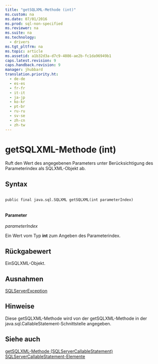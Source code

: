 ```yaml
---
title: "getSQLXML-Methode (int)"
ms.custom: na
ms.date: 07/01/2016
ms.prod: sql-non-specified
ms.reviewer: na
ms.suite: na
ms.technology: 
  - drivers
ms.tgt_pltfrm: na
ms.topic: article
ms.assetid: a1b32d3a-d7c9-4086-ae2b-fc1da96949b1
caps.latest.revision: 9
caps.handback.revision: 9
manager: jhubbard
translation.priority.ht: 
  - de-de
  - es-es
  - fr-fr
  - it-it
  - ja-jp
  - ko-kr
  - pt-br
  - ru-ru
  - sv-se
  - zh-cn
  - zh-tw
---
```

# getSQLXML-Methode (int)
  Ruft den Wert des angegebenen Parameters unter Berücksichtigung des Parameterindex als SQLXML\-Objekt ab.  
  
## Syntax  
  
```  
  
public final java.sql.SQLXML getSQLXML(int parameterIndex)  
  
```  
  
#### Parameter  
 *parameterIndex*  
  
 Ein Wert vom Typ **int** zum Angeben des Parameterindex.  
  
## Rückgabewert  
 EinSQLXML\-Objekt.  
  
## Ausnahmen  
 [SQLServerException](../content/SQLServerException-Class.md)  
  
## Hinweise  
 Diese getSQLXML\-Methode wird von der getSQLXML\-Methode in der java.sql.CallableStatement\-Schnittstelle angegeben.  
  
## Siehe auch  
 [getSQLXML-Methode &#40;SQLServerCallableStatement&#41;](../content/getSQLXML-Method--SQLServerCallableStatement-.md)   
 [SQLServerCallableStatement-Elemente](../content/SQLServerCallableStatement-Members.md)  
  
  